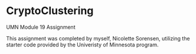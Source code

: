 # CryptoClustering
UMN Module 19 Assignment


This assignment was completed by myself, Nicolette Sorensen, utilizing the starter code provided by the Univeristy of Minnesota program.
